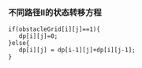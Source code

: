 ### 不同路径II的状态转移方程
```
if(obstacleGrid[i][j]==1){
   dp[i][j]=0;
}else{
   dp[i][j] = dp[i-1][j]+dp[i][j-1];
}
```
